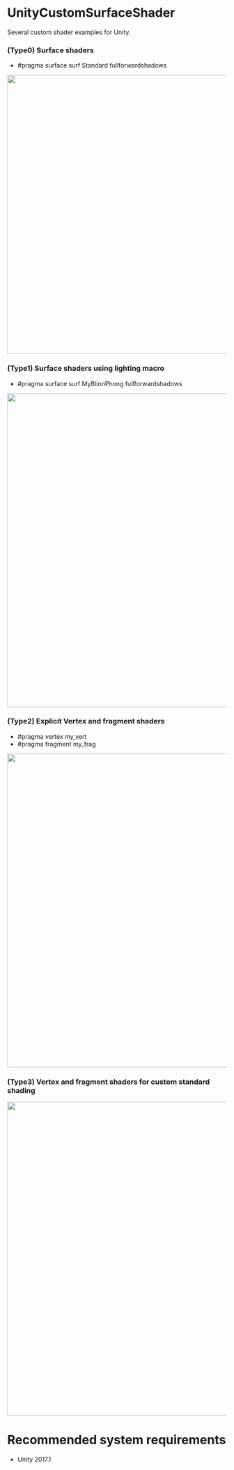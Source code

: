 # UnityCustomSurfaceShader
Several custom shader examples for Unity.

### (Type0) Surface shaders
* #pragma surface surf Standard fullforwardshadows
<img src="https://github.com/haneda-atsushi/UnityCustomSurfaceShader/blob/master/ScreenShots/surface.PNG" width="640"/>

### (Type1) Surface shaders using lighting macro
* #pragma surface surf MyBlinnPhong fullforwardshadows
<img src="https://github.com/haneda-atsushi/UnityCustomSurfaceShader/blob/master/ScreenShots/surface_lighting.PNG" width="720"/>

### (Type2) Explicit Vertex and fragment shaders
* #pragma vertex   my_vert
* #pragma fragment my_frag
<img src="https://github.com/haneda-atsushi/UnityCustomSurfaceShader/blob/master/ScreenShots/vertex_fragment.PNG" width="720"/>

### (Type3) Vertex and fragment shaders for custom standard shading
<img src="https://github.com/haneda-atsushi/UnityCustomSurfaceShader/blob/master/ScreenShots/vertex_frag_standard.PNG" width="720"/>

# Recommended system requirements
* Unity 2017.1

